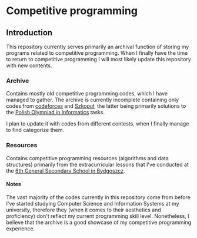 # Competitive programming
## Introduction
This repository currently serves primarily an archival 
function of storing my programs related to competitive
programming. When I finally have the time to return to 
competitive programming I will most likely update this 
repository with new contents.

### Archive
Contains mostly old competitive programming codes, which I
have managed to gather. The archive is currently incomplete
containing only codes from [codeforces](https://codeforces.com/)
and [Szkopuł](https://szkopul.edu.pl/), the latter being primarily
solutions to the [Polish Olympiad in Informatics](https://www.oi.edu.pl/)
tasks.

I plan to update it with codes from different contests,
when I finally manage to find categorize them.

### Resources
Contains competitive programming resources (algorithms and data structures)
primarily from the extracurricular lessons that I've conducted
at the [6th General Secondary School in Bydgoszcz](https://vilo.bydgoszcz.pl/).

#### Notes
The vast majority of the codes currently in this repository come from before
I've started studying Computer Science and Information Systems
at my university, therefore they (when it comes
to their aesthetics and proficiency) don't reflect my current 
programming skill level. Nonetheless, I believe that the
archive is a good showcase of my competitive programming
experience.
